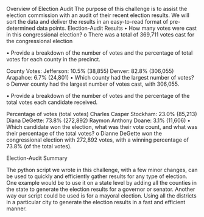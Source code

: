 
Overview of Election Audit
The purpose of this challenge is to assist the election commission with an audit of their recent election results. We will sort the data and deliver the results in an easy-to-read format of pre-determined data points.
Election-Audit Results 
•	How many votes were cast in this congressional election?
o	There was a total of 369,711 votes cast for the congressional election

•	Provide a breakdown of the number of votes and the percentage of total votes for each county in the precinct.

County Votes:
Jefferson: 10.5% (38,855)
Denver: 82.8% (306,055)
Arapahoe: 6.7% (24,801)
•	Which county had the largest number of votes?
o	Denver county had the largest number of votes cast, with 306,055.

•	Provide a breakdown of the number of votes and the percentage of the total votes each candidate received.

Percentage of votes (total votes)
Charles Casper Stockham: 23.0% (85,213)
Diana DeGette: 73.8% (272,892)
Raymon Anthony Doane: 3.1% (11,606)
•	Which candidate won the election, what was their vote count, and what was their percentage of the total votes?
o	Dianne DeGette won the congressional election with 272,892 votes, with a winning percentage of 73.8% (of the total votes).



Election-Audit Summary

The python script we wrote in this challenge, with a few minor changes, can be used to quickly and efficiently gather results for any type of election. One example would be to use it on a state level by adding all the counties in the state to generate the election results for a governor or senator. Another way our script could be used is for a mayoral election. Using all the districts in a particular city to generate the election results in a fast and efficient manner.
